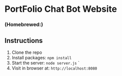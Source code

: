 #  PortFolio Chat Bot Website
### (Homebrewed:)

## Instructions

1. Clone the repo
2. Install packages: `npm install`
3. Start the server: `node server.js` `
4. Visit in browser at: `http://localhost:8080`
